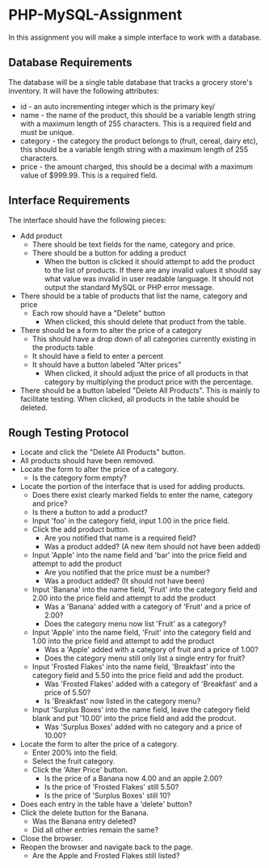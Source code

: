 PHP-MySQL-Assignment
====================
In this assignment you will make a simple interface to work with a database.

Database Requirements
---------------------
The database will be a single table database that tracks a grocery store's inventory. It will have the following attributes:
  - id - an auto incrementing integer which is the primary key/
  - name - the name of the product, this should be a variable length string with a maximum length of 255 characters. This is a required field and must be unique.
  - category - the category the product belongs to (fruit, cereal, dairy etc), this should be a variable length string with a maximum length of 255 characters.
  - price - the amount charged, this should be a decimal with a maximum value of $999.99. This is a required field.

Interface Requirements
----------------------
The interface should have the following pieces:
  - Add product
    - There should be text fields for the name, category and price.
    - There should be a button for adding a product
      - When the button is clicked it should attempt to add the product to the list of products. If there are any invalid values it should say what value was invalid in user readable language. It should not output the standard MySQL or PHP error message.
  - There should be a table of products that list the name, category and price
    - Each row should have a "Delete" button
      - When clicked, this should delete that product from the table.
  - There should be a form to alter the price of a category
    - This should have a drop down of all categories currently existing in the products table
    - It should have a field to enter a percent
    - It should have a button labeled "Alter prices"
      - When clicked, it should adjust the price of all products in that category by multiplying the product price with the percentage.
  - There should be a button labeled "Delete All Products". This is mainly to facilitate testing. When clicked, all products in the table should be deleted.
      
Rough Testing Protocol
----------------------
- Locate and click the "Delete All Products" button.
- All products should have been removed.
- Locate the form to alter the price of a category.
  - Is the category form empty?
- Locate the portion of the interface that is used for adding products.
  - Does there exist clearly marked fields to enter the name, category and price?
  - Is there a button to add a product?
  - Input 'foo' in the category field, input 1.00 in the price field.
  - Click the add product button.
    - Are you notified that name is a required field?
    - Was a product added? (A new item should not have been added)
  - Input 'Apple' into the name field and 'bar' into the price field and attempt to add the product
    - Are you notified that the price must be a number?
    - Was a product added? (It should not have been)
  - Input 'Banana' into the name field, 'Fruit' into the category field and 2.00 into the price field and attempt to add the product
    - Was a 'Banana' added with a category of 'Fruit' and a price of 2.00?
    - Does the category menu now list 'Fruit' as a category?
  - Input 'Apple' into the name field, 'Fruit' into the category field and 1.00 into the price field and attempt to add the product 
    - Was a 'Apple' added with a category of fruit and a price of 1.00?
    - Does the category menu still only list a single entry for fruit?
  - Input 'Frosted Flakes' into the name field, 'Breakfast' into the category field and 5.50 into the price field and add the product.
    - Was 'Frosted Flakes' added with a category of 'Breakfast' and a price of 5.50?
    - Is 'Breakfast' now listed in the category menu?
  - Input 'Surplus Boxes' into the name field, leave the category field blank and put '10.00' into the price field and add the prodcut.
    - Was 'Surplus Boxes' added with no category and a price of 10.00?
- Locate the form to alter the price of a category.
  - Enter 200% into the field.
  - Select the fruit category.
  - Click the 'Alter Price' button.
    - Is the price of a Banana now 4.00 and an apple 2.00?
    - Is the price of 'Frosted Flakes' still 5.50?
    - Is the price of 'Surplus Boxes' still 10?
- Does each entry in the table have a 'delete' button?
- Click the delete button for the Banana.
  - Was the Banana entry deleted?
  - Did all other entries remain the same?
- Close the browser.
- Reopen the browser and navigate back to the page.
  - Are the Apple and Frosted Flakes still listed?
